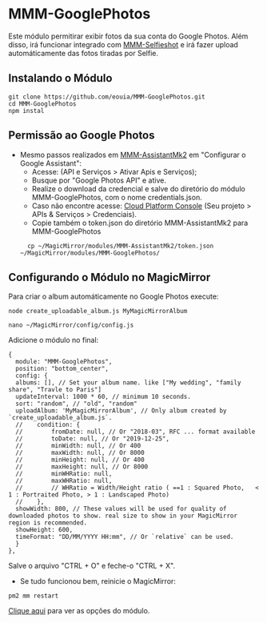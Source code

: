 # MMM-GooglePhotos

Este módulo permitirar exibir fotos da sua conta do Google Photos. Além disso, irá funcionar integrado com [MMM-Selfieshot](/pages/modules/MMM-Selfieshot.md) e irá fazer upload automáticamente das fotos tiradas por Selfie.

## Instalando o Módulo

```
git clone https://github.com/eouia/MMM-GooglePhotos.git
cd MMM-GooglePhotos
npm instal
```

## Permissão ao Google Photos

- Mesmo passos realizados em [MMM-AssistantMk2](/pages/modules/MMM-AssistantMk2.md) em "Configurar o Google Assistant":
  * Acesse: (API e Serviços > Ativar Apis e Serviços);
  * Busque por "Google Photos API" e ative.
  * Realize o download da credencial e salve do diretório do módulo MMM-GooglePhotos, com o nome credentials.json.
  * Caso não encontre acesse: [Cloud Platform Console](https://console.cloud.google.com/) (Seu projeto > APIs & Serviços > Credenciais).
  * Copie também o token.json do diretório MMM-AssistantMk2 para MMM-GooglePhotos
  ```
    cp ~/MagicMirror/modules/MMM-AssistantMk2/token.json ~/MagicMirror/modules/MMM-GooglePhotos/
  ```  

## Configurando o Módulo no MagicMirror

Para criar o album automáticamente no Google Photos execute:

```
node create_uploadable_album.js MyMagicMirrorAlbum
```

```
nano ~/MagicMirror/config/config.js
```

Adicione o módulo no final:
```
{
  module: "MMM-GooglePhotos",
  position: "bottom_center",
  config: {
  albums: [], // Set your album name. like ["My wedding", "family share", "Travle to Paris"]
  updateInterval: 1000 * 60, // minimum 10 seconds.
  sort: "random", // "old", "random"
  uploadAlbum: 'MyMagicMirrorAlbum', // Only album created by `create_uploadable_album.js`.
  //	condition: {
  //		fromDate: null, // Or "2018-03", RFC ... format available
  //		toDate: null, // Or "2019-12-25",
  //		minWidth: null, // Or 400
  //		maxWidth: null, // Or 8000
  //		minHeight: null, // Or 400
  //		maxHeight: null, // Or 8000
  //		minWHRatio: null,
  //		maxWHRatio: null,
  //		// WHRatio = Width/Height ratio ( ==1 : Squared Photo,   < 1 : Portraited Photo, > 1 : Landscaped Photo)
  //	},
  showWidth: 800, // These values will be used for quality of downloaded photos to show. real size to show in your MagicMirror region is recommended.
  showHeight: 600,
  timeFormat: "DD/MM/YYYY HH:mm", // Or `relative` can be used.
  }
},
```

Salve o arquivo "CTRL + O" e feche-o "CTRL + X".

- Se tudo funcionou bem, reinicie o MagicMirror:
```
pm2 mm restart
```

[Clique aqui](https://github.com/eouia/MMM-GooglePhotos) para ver as opções do módulo.
